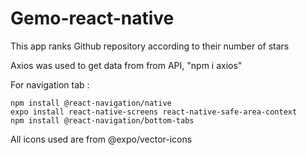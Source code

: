 # Gemo-react-native

This app ranks Github repository according to their number of stars

Axios was used to get data from from API, "npm i axios"

For navigation tab :

    npm install @react-navigation/native
    expo install react-native-screens react-native-safe-area-context
    npm install @react-navigation/bottom-tabs

All icons used are from @expo/vector-icons
